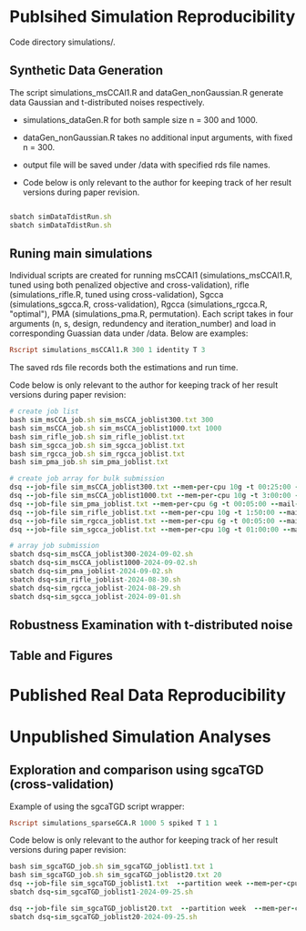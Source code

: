 # Publsihed Simulation Reproducibility
Code directory simulations/.
## Synthetic Data Generation
The script simulations_msCCAl1.R and dataGen_nonGaussian.R generate data Gaussian and t-distributed noises respectively. 

- simulations_dataGen.R for both sample size n = 300 and 1000.

- dataGen_nonGaussian.R takes no additional input arguments, with fixed n = 300.

- output file will be saved under /data with specified rds file names.

- Code below is only relevant to the author for keeping track of her result versions during paper revision.
```ruby

sbatch simDataTdistRun.sh
sbatch simDataTdistRun.sh
```
## Runing main simulations
Individual scripts are created for running msCCAl1 (simulations_msCCAl1.R, tuned using both penalized objective and cross-validation), rifle (simulations_rifle.R, tuned using cross-validation), Sgcca (simulations_sgcca.R, cross-validation), Rgcca (simulations_rgcca.R, "optimal"), PMA (simulations_pma.R, permutation). Each script takes in four arguments (n, s, design, redundency and iteration_number) and load in corresponding Guassian data under /data. Below are examples:
```ruby
Rscript simulations_msCCAl1.R 300 1 identity T 3
```
The saved rds file records both the estimations and run time.

Code below is only relevant to the author for keeping track of her result versions during paper revision:
```ruby
# create job list
bash sim_msCCA_job.sh sim_msCCA_joblist300.txt 300
bash sim_msCCA_job.sh sim_msCCA_joblist1000.txt 1000
bash sim_rifle_job.sh sim_rifle_joblist.txt
bash sim_sgcca_job.sh sim_sgcca_joblist.txt
bash sim_rgcca_job.sh sim_rgcca_joblist.txt
bash sim_pma_job.sh sim_pma_joblist.txt

# create job array for bulk submission
dsq --job-file sim_msCCA_joblist300.txt --mem-per-cpu 10g -t 00:25:00 --mail-type ALL
dsq --job-file sim_msCCA_joblist1000.txt --mem-per-cpu 10g -t 3:00:00 --mail-type ALL
dsq --job-file sim_pma_joblist.txt --mem-per-cpu 6g -t 00:05:00 --mail-type ALL
dsq --job-file sim_rifle_joblist.txt --mem-per-cpu 10g -t 1:50:00 --mail-type ALL
dsq --job-file sim_rgcca_joblist.txt --mem-per-cpu 6g -t 00:05:00 --mail-type ALL
dsq --job-file sim_sgcca_joblist.txt --mem-per-cpu 10g -t 01:00:00 --mail-type ALL

# array job submission
sbatch dsq-sim_msCCA_joblist300-2024-09-02.sh
sbatch dsq-sim_msCCA_joblist1000-2024-09-02.sh
sbatch dsq-sim_pma_joblist-2024-09-02.sh
sbatch dsq-sim_rifle_joblist-2024-08-30.sh
sbatch dsq-sim_rgcca_joblist-2024-08-29.sh
sbatch dsq-sim_sgcca_joblist-2024-09-01.sh
```
## Robustness Examination with t-distributed noise

## Table and Figures
# Published Real Data Reproducibility

# Unpublished Simulation Analyses

## Exploration and comparison using sgcaTGD (cross-validation)
Example of using the sgcaTGD script wrapper:
```ruby
Rscript simulations_sparseGCA.R 1000 5 spiked T 1 1
```
Code below is only relevant to the author for keeping track of her result versions during paper revision:
```ruby
bash sim_sgcaTGD_job.sh sim_sgcaTGD_joblist1.txt 1
bash sim_sgcaTGD_job.sh sim_sgcaTGD_joblist20.txt 20
dsq --job-file sim_sgcaTGD_joblist1.txt  --partition week --mem-per-cpu 6g -t 32:00:00 --mail-type ALL
sbatch dsq-sim_sgcaTGD_joblist1-2024-09-25.sh

dsq --job-file sim_sgcaTGD_joblist20.txt  --partition week  --mem-per-cpu 6g -t 48:00:00 --mail-type ALL
sbatch dsq-sim_sgcaTGD_joblist20-2024-09-25.sh
```




